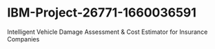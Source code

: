 # IBM-Project-26771-1660036591
Intelligent Vehicle Damage Assessment &amp; Cost Estimator for Insurance Companies
